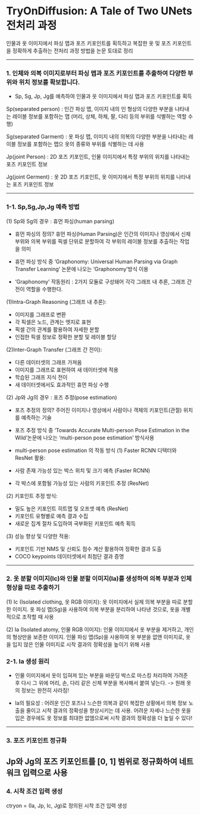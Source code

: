 # TryOnDiffusion: A Tale of Two UNets 전처리 과정 

인물과 옷 이미지에서 파싱 맵과 포즈 키포인트를 획득하고 복잡한 옷 및 포즈 키포인트을 정확하게 추출하는 전처리 과정 방법을 논문 토대로 정리

---

### 1.	인체와 의복 이미지로부터 파싱 맵과 포즈 키포인트를 추출하여 다양한 부위와 위치 정보를 확보합니다.
-	Sp, Sg, Jp, Jg를 예측하여 인물과 옷 이미지에서 파싱 맵과 포즈 키포인트를 획득

Sp(separated person)	: 인간 파싱 맵, 이미지 내의 인 형상의 다양한 부분을 나타내는 레이블 정보를 포함하는 맵 (머리, 상체, 하체, 팔, 다리 등의 부위를 식별하는 역할 수행)

Sg(separated Garment)	: 옷 파싱 맵, 이미지 내의 의복의 다양한 부분을 나타내는 레이블 정보를 포함하는 맵으 옷의 종류와 부위를 식별하는 데 사용

Jp(joint Person)	: 2D 포즈 키포인트, 인물 이미지에서 특정 부위의 위치를 나타내는 포즈 키포인트 정보

Jg(joint Germent)	: 옷 2D 포즈 키포인트, 옷 이미지에서 특정 부위의 위치를 나타내는 포즈 키포인트 정보

---

### 1-1.	Sp,Sg,Jp,Jg 예측 방법
(1)	Sp와 Sg의 경우 : 휴먼 파싱(human parsing) 
-	휴먼 파싱의 정의? 
휴먼 파싱(Human Parsing)은 인간의 이미지나 영상에서 신체 부위와 의복 부위를 픽셀 단위로 분할하여 각 부위의 레이블 정보를 추출하는 작업을 의미

-	휴먼 파싱 방식 중 ‘Graphonomy: Universal Human Parsing via Graph Transfer Learning‘ 논문에 나오는 ‘Graphonomy’방식 이용

-	‘Graphonomy’ 작동원리 : 2가지 모듈로 구성돼어 각각 그래프 내 추론, 그래프 간 전이 역할을 수행한다.

(1)Intra-Graph Reasoning (그래프 내 추론):
-	이미지를 그래프로 변환
-	각 픽셀은 노드, 관계는 엣지로 표현
-	픽셀 간의 관계를 활용하여 자세한 분할
-	인접한 픽셀 정보로 정확한 분할 및 레이블 할당

(2)Inter-Graph Transfer (그래프 간 전이):
-	다른 데이터셋의 그래프 가져옴
-	이미지를 그래프로 표현하여 새 데이터셋에 적용
-	학습된 그래프 지식 전이
-	새 데이터셋에서도 효과적인 휴먼 파싱 수행

(2) Jp와 Jg의 경우 : 포즈 추정(pose estimation)
- 포즈 추정의 정의?
주어진 이미지나 영상에서 사람이나 객체의 키포인트(관절) 위치를 예측하는 기술

- 포즈 추정 방식 중 ‘Towards Accurate Multi-person Pose Estimation in the Wild’논문에 나오는 ‘multi-person pose estimation’ 방식사용

- multi-person pose estimation 의 작동 방식 
(1)  Faster RCNN 디텍터와 ResNet 활용:
-	사람 존재 가능성 있는 박스 위치 및 크기 예측 (Faster RCNN)
-	각 박스에 포함될 가능성 있는 사람의 키포인트 추정 (ResNet)

(2)	 키포인트 추정 방식:
-	밀도 높은 키포인트 히트맵 및 오프셋 예측 (ResNet)
-	키포인트 유형별로 예측 결과 수집
-	새로운 집계 절차 도입하여 국부화된 키포인트 예측 획득

(3)	성능 향상 및 다양한 적용:
-	키포인트 기반 NMS 및 신뢰도 점수 계산 활용하여 정확한 결과 도출
-	COCO keypoints 데이터셋에서 최첨단 결과 증명

---

### 2.	옷 분할 이미지(Ic)와 인물 분할 이미지(Ia)를 생성하여 의복 부분과 인체 형상을 따로 추출하기
(1)	Ic (Isolated clothing, 옷 RGB 이미지): 옷 이미지에서 실제 의복 부분을 따로 분할한 이미지. 옷 파싱 맵(Sg)을 사용하여 의복 부분을 분리하여 나타낸 것으로, 옷을 개별적으로 조작할 때 사용

(2)	Ia (Isolated atomy, 인물 RGB 이미지): 인물 이미지에서 옷 부분을 제거하고, 개인의 형상만을 보존한 이미지. 인물 파싱 맵(Sp)을 사용하여 옷 부분을 없앤 이미지로, 옷을 입지 않은 인물 이미지로 시착 결과의 정확성을 높이기 위해 사용

### 2-1.  Ia 생성 원리
-	인물 이미지에서 옷이 입혀져 있는 부분을 바운딩 박스로 마스킹 처리하여 가려준 후 다시 그 위에 머리, 손, 다리 같은 신체 부분을 복사해서 붙여 넣는다. -> 원래 옷의 정보는 완전히 사라짐!

-	Ia의 필요성 : 어려운 인간 포즈나 느슨한 의복과 같이 복잡한 상황에서 의복 정보 노출을 줄이고 시착 결과의 정확성을 향상시키는 데 사용. 어려운 자세나 느슨한 옷을 입은 경우에도 옷 정보를 최대한 없앰으로써 시착 결과의 정확성을 더 높일 수 있다!
---
### 3. 포즈 키포인트 정규화
Jp와 Jg의 포즈 키포인트를 [0, 1] 범위로 정규화하여 네트워크 입력으로 사용
---
### 4. 시착 조건 입력 생성
ctryon = (Ia, Jp, Ic, Jg)로 정의된 시착 조건 입력 생성
